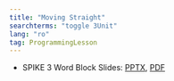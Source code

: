 ```yaml
---
title: "Moving Straight"
searchterms: "toggle 3Unit"
lang: "ro"
tag: ProgrammingLesson
---
```

 <ul>
 <li class="ng-binding">SPIKE 3 Word Block Slides:
 <a href="ProgrammingLessons/SP3MovingStraight(rom).pptx">PPTX</a>,
 <a href="ProgrammingLessons/SP3MovingStraight(rom).pdf">PDF</a>
 </li>

 </ul>
